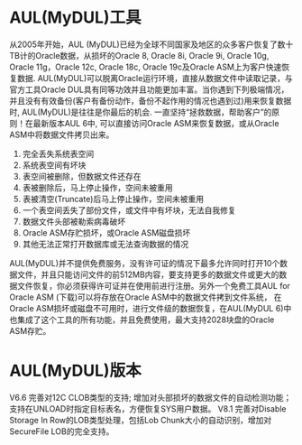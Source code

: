 # AUL(MyDUL)工具
  从2005年开始，AUL (MyDUL)已经为全球不同国家及地区的众多客户恢复了数十TB计的Oracle数据，从损坏的Oracle 8, Oracle 8i, Oracle 9i, Oracle 10g, Oracle 11g，Oracle 12c, Oracle 18c, Oracle 19c及Oracle ASM上为客户快速恢复数据. AUL(MyDUL)可以脱离Oracle运行环境，直接从数据文件中读取记录，与官方工具Oracle DUL具有同等功效并且功能更加丰富。当你遇到下列极端情况，并且没有有效备份(客户有备份动作，备份不起作用的情况也遇到过)用来恢复数据时, AUL(MyDUL)是往往是你最后的机会. 一直坚持“拯救数据，帮助客户”的原则！在最新版本AUL 6中, 可以直接访问Oracle ASM来恢复数据，或从Oracle ASM中将数据文件拷贝出来。

1. 完全丢失系统表空间
2. 系统表空间有坏块
3. 表空间被删除，但数据文件还存在
4. 表被删除后，马上停止操作，空间未被重用
5. 表被清空(Truncate)后马上停止操作，空间未被重用
6. 一个表空间丢失了部份文件，或文件中有坏块，无法自我修复
7. 数据文件头部被勒索病毒破坏
8. Oracle ASM存贮损坏，或Oracle ASM磁盘损坏
9. 其他无法正常打开数据库或无法查询数据的情况

  AUL(MyDUL)并不提供免费服务，没有许可证的情况下最多允许同时打开10个数据文件，并且只能访问文件的前512MB内容，要支持更多的数据文件或更大的数据文件恢复，你必须获得许可证并在使用前进行注册。另外一个免费工具AUL for Oracle ASM (下载)可以将存放在Oracle ASM中的数据文件拷到文件系统， 在Oracle ASM损坏或磁盘不可用时，进行文件级的数据恢复，在AUL(MyDUL 6)中也集成了这个工具的所有功能，并且免费使用，最大支持2028块盘的Oracle ASM存贮。

# AUL(MyDUL)版本
V6.6 完善对12C CLOB类型的支持; 增加对头部损坏的数据文件的自动检测功能；支持在UNLOAD时指定目标表名，方便恢复SYS用户数据。
V8.1 完善对Disable Storage In Row的LOB类型处理，包括Lob Chunk大小的自动识别，增加对SecureFile LOB的完全支持。
